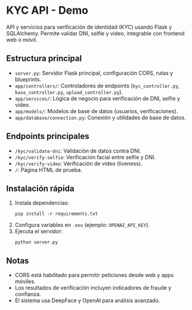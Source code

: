 # KYC API - Demo

API y servicios para verificación de identidad (KYC) usando Flask y SQLAlchemy. Permite validar DNI, selfie y video, integrable con frontend web o móvil.

## Estructura principal

- `server.py`: Servidor Flask principal, configuración CORS, rutas y blueprints.
- `app/controllers/`: Controladores de endpoints (`kyc_controller.py`, `base_controller.py`, `upload_controller.py`).
- `app/services/`: Lógica de negocio para verificación de DNI, selfie y video.
- `app/models/`: Modelos de base de datos (usuarios, verificaciones).
- `app/database/connection.py`: Conexión y utilidades de base de datos.

## Endpoints principales

- `/kyc/validate-dni`: Validación de datos contra DNI.
- `/kyc/verify-selfie`: Verificación facial entre selfie y DNI.
- `/kyc/verify-video`: Verificación de video (liveness).
- `/`: Página HTML de prueba.

## Instalación rápida

1. Instala dependencias:
   ```
   pip install -r requirements.txt
   ```
2. Configura variables en `.env` (ejemplo: `OPENAI_API_KEY`).
3. Ejecuta el servidor:
   ```
   python server.py
   ```

## Notas

- CORS está habilitado para permitir peticiones desde web y apps móviles.
- Los resultados de verificación incluyen indicadores de fraude y confianza.
- El sistema usa DeepFace y OpenAI para análisis avanzado.
